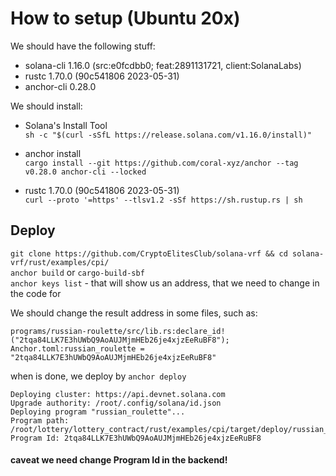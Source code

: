 # How to setup (Ubuntu 20x)

We should have the following stuff:

- solana-cli 1.16.0 (src:e0fcdbb0; feat:2891131721, client:SolanaLabs)
- rustc 1.70.0 (90c541806 2023-05-31)
- anchor-cli 0.28.0

We should install: 

- Solana's Install Tool </br>
```sh -c "$(curl -sSfL https://release.solana.com/v1.16.0/install)"```

- anchor install </br>
```cargo install --git https://github.com/coral-xyz/anchor --tag v0.28.0 anchor-cli --locked```

- rustc 1.70.0 (90c541806 2023-05-31)</br>
```curl --proto '=https' --tlsv1.2 -sSf https://sh.rustup.rs | sh```

## Deploy 

```git clone https://github.com/CryptoElitesClub/solana-vrf && cd solana-vrf/rust/examples/cpi/```</br>
```anchor build``` or ```cargo-build-sbf```</br>
```anchor keys list``` - that will show us an address, that we need to change in the code for 

We should change the result address in some files, such as: 

```programs/russian-roulette/src/lib.rs:declare_id!("2tqa84LLK7E3hUWbQ9AoAUJMjmHEb26je4xjzEeRuBF8");```</br>
```Anchor.toml:russian_roulette = "2tqa84LLK7E3hUWbQ9AoAUJMjmHEb26je4xjzEeRuBF8"```</br>

when is done, we deploy by ```anchor deploy```</br>

```root@vmi724296:~/lottery/lottery_contract/rust/examples/cpi# anchor deploy
Deploying cluster: https://api.devnet.solana.com
Upgrade authority: /root/.config/solana/id.json
Deploying program "russian_roulette"...
Program path: /root/lottery/lottery_contract/rust/examples/cpi/target/deploy/russian_roulette.so...
Program Id: 2tqa84LLK7E3hUWbQ9AoAUJMjmHEb26je4xjzEeRuBF8
```

#### caveat we need change Program Id in the backend!

